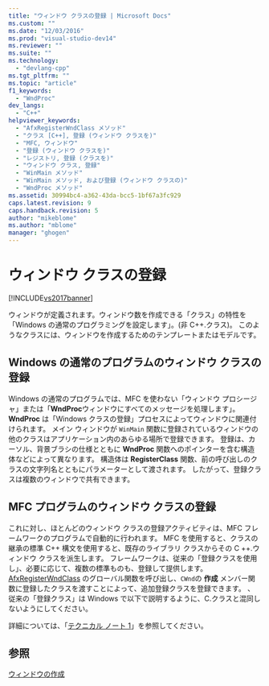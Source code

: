 ```yaml
---
title: "ウィンドウ クラスの登録 | Microsoft Docs"
ms.custom: ""
ms.date: "12/03/2016"
ms.prod: "visual-studio-dev14"
ms.reviewer: ""
ms.suite: ""
ms.technology: 
  - "devlang-cpp"
ms.tgt_pltfrm: ""
ms.topic: "article"
f1_keywords: 
  - "WndProc"
dev_langs: 
  - "C++"
helpviewer_keywords: 
  - "AfxRegisterWndClass メソッド"
  - "クラス [C++], 登録 (ウィンドウ クラスを)"
  - "MFC, ウィンドウ"
  - "登録 (ウィンドウ クラスを)"
  - "レジストリ, 登録 (クラスを)"
  - "ウィンドウ クラス, 登録"
  - "WinMain メソッド"
  - "WinMain メソッド, および登録 (ウィンドウ クラスの)"
  - "WndProc メソッド"
ms.assetid: 30994bc4-a362-43da-bcc5-1bf67a3fc929
caps.latest.revision: 9
caps.handback.revision: 5
author: "mikeblome"
ms.author: "mblome"
manager: "ghogen"
---
```

# ウィンドウ クラスの登録
[!INCLUDE[vs2017banner](../assembler/inline/includes/vs2017banner.md)]

ウィンドウが定義されます。ウィンドウ数を作成できる「クラス」の特性を「Windows の通常のプログラミングを設定します」。\(非 C\+\+.クラス\)。  このようなクラスには、ウィンドウを作成するためのテンプレートまたはモデルです。  
  
## Windows の通常のプログラムのウィンドウ クラスの登録  
 Windows の通常のプログラムでは、MFC を使わない「ウィンドウ プロシージャ」または「**WndProc**ウィンドウにすべてのメッセージを処理します」。**WndProc** は「Windows クラスの登録」プロセスによってウィンドウに関連付けられます。  メイン ウィンドウが `WinMain` 関数に登録されているウィンドウの他のクラスはアプリケーション内のあらゆる場所で登録できます。  登録は、カーソル、背景ブラシの仕様とともに **WndProc** 関数へのポインターを含む構造体などによって異なります。  構造体は **RegisterClass** 関数、前の呼び出しのクラスの文字列名とともにパラメーターとして渡されます。  したがって、登録クラスは複数のウィンドウで共有できます。  
  
## MFC プログラムのウィンドウ クラスの登録  
 これに対し、ほとんどのウィンドウ クラスの登録アクティビティは、MFC フレームワークのプログラムで自動的に行われます。  MFC を使用すると、クラスの継承の標準 C\+\+ 構文を使用すると、既存のライブラリ クラスからその C \+\+.ウィンドウ クラスを派生します。  フレームワークは、従来の「登録クラスを使用し」、必要に応じて、複数の標準ものも、登録して提供します。  [AfxRegisterWndClass](../Topic/AfxRegisterWndClass.md) のグローバル関数を呼び出し、`CWnd`の **作成** メンバー関数に登録したクラスを渡すことによって、追加登録クラスを登録できます。  、従来の「登録クラス」は Windows で以下で説明するように、C.クラスと混同しないようにしてください。  
  
 詳細については、「[テクニカル ノート 1](../mfc/tn001-window-class-registration.md)」を参照してください。  
  
## 参照  
 [ウィンドウの作成](../Topic/Creating%20Windows.md)